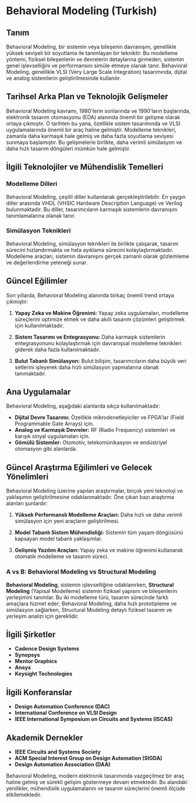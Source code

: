 # Behavioral Modeling (Turkish)

## Tanım

Behavioral Modeling, bir sistemin veya bileşenin davranışını, genellikle yüksek seviyeli bir soyutlama ile tanımlayan bir tekniktir. Bu modelleme yöntemi, fiziksel bileşenlerin ve devrelerin detaylarına girmeden, sistemin genel işlevselliğini ve performansını simüle etmeye olanak tanır. Behavioral Modeling, genellikle VLSI (Very Large Scale Integration) tasarımında, dijital ve analog sistemlerin geliştirilmesinde kullanılır.

## Tarihsel Arka Plan ve Teknolojik Gelişmeler

Behavioral Modeling kavramı, 1980'lerin sonlarında ve 1990'ların başlarında, elektronik tasarım otomasyonu (EDA) alanında önemli bir gelişme olarak ortaya çıkmıştır. O tarihten bu yana, özellikle sistem tasarımında ve VLSI uygulamalarında önemli bir araç haline gelmiştir. Modelleme teknikleri, zamanla daha karmaşık hale gelmiş ve daha fazla soyutlama seviyesi sunmaya başlamıştır. Bu gelişmelerle birlikte, daha verimli simülasyon ve daha hızlı tasarım döngüleri mümkün hale gelmiştir.

## İlgili Teknolojiler ve Mühendislik Temelleri

### Modelleme Dilleri

Behavioral Modeling, çeşitli diller kullanılarak gerçekleştirilebilir. En yaygın diller arasında VHDL (VHSIC Hardware Description Language) ve Verilog bulunmaktadır. Bu diller, tasarımcıların karmaşık sistemlerin davranışını tanımlamalarına olanak tanır.

### Simülasyon Teknikleri

Behavioral Modeling, simülasyon teknikleri ile birlikte çalışarak, tasarım sürecini hızlandırmakta ve hata ayıklama sürecini kolaylaştırmaktadır. Modelleme araçları, sistemin davranışını gerçek zamanlı olarak gözlemleme ve değerlendirme yeteneği sunar.

## Güncel Eğilimler

Son yıllarda, Behavioral Modeling alanında birkaç önemli trend ortaya çıkmıştır:

1. **Yapay Zeka ve Makine Öğrenimi:** Yapay zeka uygulamaları, modelleme süreçlerini optimize etmek ve daha akıllı tasarım çözümleri geliştirmek için kullanılmaktadır.
   
2. **Sistem Tasarımı ve Entegrasyonu:** Daha karmaşık sistemlerin entegrasyonunu kolaylaştırmak için davranışsal modelleme teknikleri giderek daha fazla kullanılmaktadır.

3. **Bulut Tabanlı Simülasyon:** Bulut bilişim, tasarımcıların daha büyük veri setlerini işleyerek daha hızlı simülasyon yapmalarına olanak tanımaktadır.

## Ana Uygulamalar

Behavioral Modeling, aşağıdaki alanlarda sıkça kullanılmaktadır:

- **Dijital Devre Tasarımı:** Özellikle mikrodenetleyiciler ve FPGA'lar (Field Programmable Gate Arrays) için.
- **Analog ve Karmaşık Devreler:** RF (Radio Frequency) sistemleri ve karışık sinyal uygulamaları için.
- **Gömülü Sistemler:** Otomotiv, telekomünikasyon ve endüstriyel otomasyon gibi alanlarda.

## Güncel Araştırma Eğilimleri ve Gelecek Yönelimleri

Behavioral Modeling üzerine yapılan araştırmalar, birçok yeni teknoloji ve yaklaşımın geliştirilmesine odaklanmaktadır. Öne çıkan bazı araştırma alanları şunlardır:

1. **Yüksek Performanslı Modelleme Araçları:** Daha hızlı ve daha verimli simülasyon için yeni araçların geliştirilmesi.
   
2. **Model Tabanlı Sistem Mühendisliği:** Sistemin tüm yaşam döngüsünü kapsayan model tabanlı yaklaşımlar.

3. **Gelişmiş Yazılım Araçları:** Yapay zeka ve makine öğrenimi kullanarak otomatik modelleme ve tasarım süreci.

### A vs B: Behavioral Modeling vs Structural Modeling

**Behavioral Modeling**, sistemin işlevselliğine odaklanırken, **Structural Modeling** (Yapısal Modelleme) sistemin fiziksel yapısını ve bileşenlerin yerleşimini tanımlar. Bu iki modelleme türü, tasarım sürecinde farklı amaçlara hizmet eder; Behavioral Modeling, daha hızlı prototipleme ve simülasyon sağlarken, Structural Modeling detaylı fiziksel tasarım ve yerleşim analizi için gereklidir.

## İlgili Şirketler

- **Cadence Design Systems**
- **Synopsys**
- **Mentor Graphics**
- **Ansys**
- **Keysight Technologies**

## İlgili Konferanslar

- **Design Automation Conference (DAC)**
- **International Conference on VLSI Design**
- **IEEE International Symposium on Circuits and Systems (ISCAS)**

## Akademik Dernekler

- **IEEE Circuits and Systems Society**
- **ACM Special Interest Group on Design Automation (SIGDA)**
- **Design Automation Association (DAA)**

Behavioral Modeling, modern elektronik tasarımında vazgeçilmez bir araç haline gelmiş ve sürekli gelişim göstermeye devam etmektedir. Bu alandaki yenilikler, mühendislik uygulamalarını ve tasarım süreçlerini önemli ölçüde etkilemektedir.
